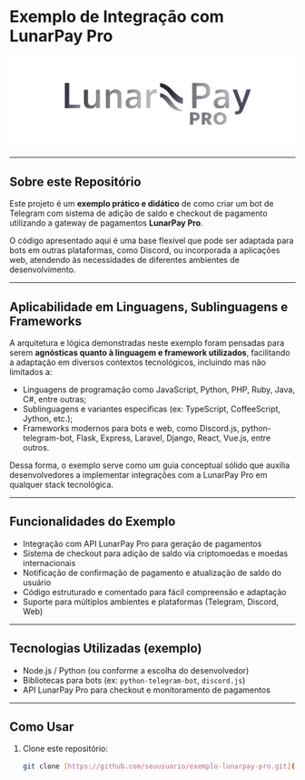 # Exemplo de Integração com LunarPay Pro

![LunarPay Pro Logo](./d77fba07-b052-4318-8bff-6a2cc6987bbb.webp)

---

## Sobre este Repositório

Este projeto é um **exemplo prático e didático** de como criar um bot de Telegram com sistema de adição de saldo e checkout de pagamento utilizando a gateway de pagamentos **LunarPay Pro**.

O código apresentado aqui é uma base flexível que pode ser adaptada para bots em outras plataformas, como Discord, ou incorporada a aplicações web, atendendo às necessidades de diferentes ambientes de desenvolvimento.

---

## Aplicabilidade em Linguagens, Sublinguagens e Frameworks

A arquitetura e lógica demonstradas neste exemplo foram pensadas para serem **agnósticas quanto à linguagem e framework utilizados**, facilitando a adaptação em diversos contextos tecnológicos, incluindo mas não limitados a:

- Linguagens de programação como JavaScript, Python, PHP, Ruby, Java, C#, entre outras;
- Sublinguagens e variantes específicas (ex: TypeScript, CoffeeScript, Jython, etc.);
- Frameworks modernos para bots e web, como Discord.js, python-telegram-bot, Flask, Express, Laravel, Django, React, Vue.js, entre outros.

Dessa forma, o exemplo serve como um guia conceptual sólido que auxilia desenvolvedores a implementar integrações com a LunarPay Pro em qualquer stack tecnológica.

---

## Funcionalidades do Exemplo

- Integração com API LunarPay Pro para geração de pagamentos
- Sistema de checkout para adição de saldo via criptomoedas e moedas internacionais
- Notificação de confirmação de pagamento e atualização de saldo do usuário
- Código estruturado e comentado para fácil compreensão e adaptação
- Suporte para múltiplos ambientes e plataformas (Telegram, Discord, Web)

---

## Tecnologias Utilizadas (exemplo)

- Node.js / Python (ou conforme a escolha do desenvolvedor)
- Bibliotecas para bots (ex: `python-telegram-bot`, `discord.js`)
- API LunarPay Pro para checkout e monitoramento de pagamentos

---

## Como Usar

1. Clone este repositório:
   ```bash
   git clone [https://github.com/seuusuario/exemplo-lunarpay-pro.git](https://github.com/lunarpaypro/exemplo-de-integra-o)
   
